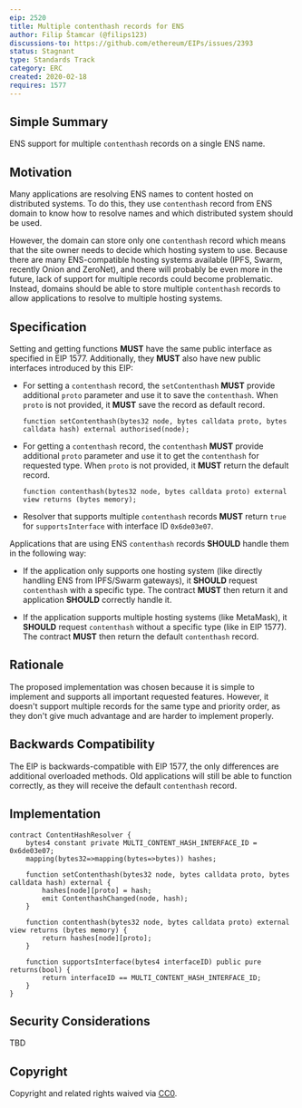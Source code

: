 ```yaml
---
eip: 2520
title: Multiple contenthash records for ENS
author: Filip Štamcar (@filips123)
discussions-to: https://github.com/ethereum/EIPs/issues/2393
status: Stagnant
type: Standards Track
category: ERC
created: 2020-02-18
requires: 1577
---
```


## Simple Summary
ENS support for multiple `contenthash` records on a single ENS name.

## Motivation
Many applications are resolving ENS names to content hosted on distributed systems. To do this, they use `contenthash` record from ENS domain to know how to resolve names and which distributed system should be used.

However, the domain can store only one `contenthash` record which means that the site owner needs to decide which hosting system to use. Because there are many ENS-compatible hosting systems available (IPFS, Swarm, recently Onion and ZeroNet), and there will probably be even more in the future, lack of support for multiple records could become problematic. Instead, domains should be able to store multiple `contenthash` records to allow applications to resolve to multiple hosting systems.

## Specification
Setting and getting functions **MUST** have the same public interface as specified in EIP 1577. Additionally, they **MUST** also have new public interfaces introduced by this EIP:

* For setting a `contenthash` record, the `setContenthash` **MUST** provide additional `proto` parameter and use it to save the `contenthash`. When `proto` is not provided, it **MUST** save the record as default record.

  ```solidity
  function setContenthash(bytes32 node, bytes calldata proto, bytes calldata hash) external authorised(node);
  ```

* For getting a `contenthash` record, the `contenthash` **MUST** provide additional `proto` parameter and use it to get the `contenthash` for requested type. When `proto` is not provided, it **MUST** return the default record.

  ```solidity
  function contenthash(bytes32 node, bytes calldata proto) external view returns (bytes memory);
  ```

* Resolver that supports multiple `contenthash` records **MUST** return `true` for `supportsInterface` with interface ID `0x6de03e07`.

Applications that are using ENS `contenthash` records **SHOULD** handle them in the following way:

* If the application only supports one hosting system (like directly handling ENS from IPFS/Swarm gateways), it **SHOULD** request `contenthash` with a specific type. The contract **MUST** then return it and application **SHOULD** correctly handle it.

* If the application supports multiple hosting systems (like MetaMask), it **SHOULD** request `contenthash` without a specific type (like in EIP 1577). The contract **MUST** then return the default `contenthash` record.

## Rationale
The proposed implementation was chosen because it is simple to implement and supports all important requested features. However, it doesn't support multiple records for the same type and priority order, as they don't give much advantage and are harder to implement properly.

## Backwards Compatibility
The EIP is backwards-compatible with EIP 1577, the only differences are additional overloaded methods. Old applications will still be able to function correctly, as they will receive the default `contenthash` record.

## Implementation
```solidity
contract ContentHashResolver {
    bytes4 constant private MULTI_CONTENT_HASH_INTERFACE_ID = 0x6de03e07;
    mapping(bytes32=>mapping(bytes=>bytes)) hashes;

    function setContenthash(bytes32 node, bytes calldata proto, bytes calldata hash) external {
        hashes[node][proto] = hash;
        emit ContenthashChanged(node, hash);
    }

    function contenthash(bytes32 node, bytes calldata proto) external view returns (bytes memory) {
        return hashes[node][proto];
    }

    function supportsInterface(bytes4 interfaceID) public pure returns(bool) {
        return interfaceID == MULTI_CONTENT_HASH_INTERFACE_ID;
    }
}
```

## Security Considerations
TBD

## Copyright
Copyright and related rights waived via [CC0](/LICENSE.md).
